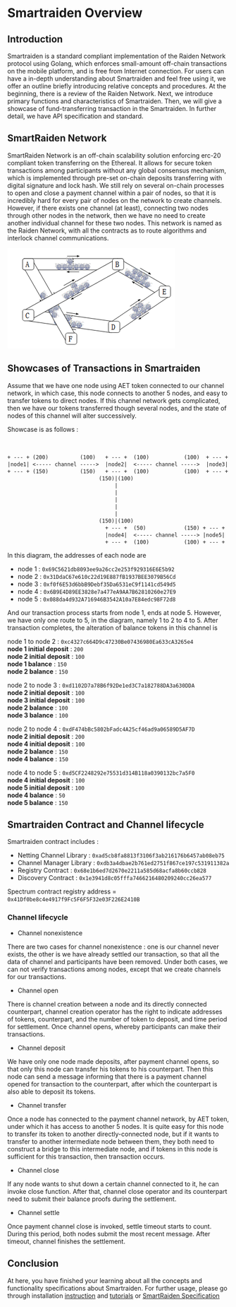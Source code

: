# Smartraiden Overview
## Introduction
Smartraiden is a standard compliant implementation of the Raiden Network protocol using Golang, which enforces small-amount off-chain transactions on the mobile platform, and is free from Internet connection. For users can have a in-depth understanding about Smartraiden and feel free using it, we offer an outline briefly introducing relative concepts and procedures. At the beginning, there is a review of the Raiden Network. Next, we introduce primary functions and characteristics of Smartraiden. Then, we will give a showcase of fund-transferring transaction in the Smartraiden. In further detail, we have API specification and standard.

## SmartRaiden Network
SmartRaiden Network is an off-chain scalability solution enforcing erc-20 compliant token transferring on the Ethereal. It allows for secure token transactions among participants without any global consensus mechanism, which is implemented through pre-set on-chain deposits transferring with digital signature and lock hash. We still rely on several on-chain processes to open and close a payment channel within a pair of nodes, so that it is incredibly hard for every pair of nodes on the network to create channels. However, if there exists one channel (at least), connecting two nodes through other nodes in the network, then we have no need to create another individual channel for these two nodes. This network is named as the Raiden Network, with all the contracts as to route algorithms and interlock channel communications. 

![](/docs/images/Smartraiden_network.png)

## Showcases of Transactions in Smartraiden
 Assume that we have one node using AET token connected to our channel network, in which case, this node connects to another 5 nodes, and easy to transfer tokens to direct nodes. If this channel network gets complicated, then we have our tokens transferred though several nodes, and the state of nodes of this channel will alter successively. 

Showcase is as follows :

```
                              

+ --- + (200)          (100)   + --- +  (100)           (100)  + --- +
|node1| <----- channel ----->  |node2|  <----- channel ----->  |node3|
+ --- + (150)          (150)   + --- +  (100)           (100)  + --- +
                             (150)|(100)
                                  |
                                  |
                                  |
                                  |
                                  |
                             (150)|(100)
                               + --- +  (50)            (150) + --- +
                               |node4|  <----- channel -----> |node5|
                               + --- +  (100)           (100) + --- +

```                               

In this diagram, the addresses of each node are

- node 1 : `0x69C5621db8093ee9a26cc2e253f929316E6E5b92`  
- node 2 : `0x31DdaC67e610c22d19E887fB1937BEE3079B56Cd ` 
- node 3 : `0xf0f6E53d6bbB9Debf35Da6531eC9f1141cd549d5 ` 
- node 4 : `0x6B9E4D89EE3828e7a477eA9AA7B62810260e27E9 ` 
- node 5 : `0x088da4d932A716946B3542A10a7E84edc98F72d8`

And our transaction process starts from node 1, ends at node 5. However, we have only one route to 5, in the diagram, namely 1 to 2 to 4 to 5. After transaction completes, the alteration of balance tokens in this channel is

node 1 to node 2 : `0xc4327c664D9c47230Be07436980Ea633cA3265e4`  
**node 1 initial deposit** : `200 `  
**node 2 initial deposit** : `100`  
**node 1 balance** : `150 `   
**node 2 balance** : `150`  

node 2 to node 3 : `0xd1102D7a78B6f92De1ed3C7a182788DA3a630DDA`  
**node 2 initial deposit** : `100`  
**node 3 initial deposit** : `100`  
**node 2 balance** : `100`    
**node 3 balance** : `100`

node 2 to node 4 : `0xdF474bBc5802bFadc4A25cf46ad9a06589D5AF7D`  
**node 2 initial deposit** : `200`  
**node 4 initial deposit** : `100`   
**node 2 balance** : `150`    
**node 4 balance** : `150`  

node 4 to node 5 : `0xd5CF2248292e75531d314B118a0390132bc7a5F0`  
**node 4 initial deposit** : `100`  
**node 5 initial deposit** : `100`  
**node 4 balance** : `50`  
**node 5 balance** : `150`  

## Smartraiden Contract and Channel lifecycle 
Smartraiden contract includes :   
- Netting Channel Library : `0xad5cb8fa8813f3106f3ab216176b6457ab08eb75`  
- Channel Manager Library : `0xdb3a4dbae2b761ed2751f867ce197c531911382a`  
- Registry Contract : `0x68e1b6ed7d2670e2211a585d68acfa8b60ccb828`  
- Discovery Contract : `0x1e3941d8c05fffa7466216480209240cc26ea577`

Spectrum contract registry address  = `0x41Df0be8c4e4917f9Fc5F6F5F32e03F226E2410B`

### Channel lifecycle
- Channel nonexistence 

There are two cases for channel nonexistence : one is our channel never exists, the other is we have already settled our transaction, so that all the data of channel and participants have been removed. Under both cases, we can not verify transactions among nodes, except that we create channels for our transactions.

- Channel open

There is channel creation between a node and its directly connected counterpart, channel creation operator has the right to indicate addresses of tokens, counterpart, and the number of token to deposit, and time period for settlement. Once channel opens, whereby participants can make their transactions.

- Channel deposit

We have only one node made deposits, after payment channel opens, so that only this node can transfer his tokens to his counterpart. Then this node can send a message informing that there is a payment channel opened for transaction to the counterpart, after which the counterpart is also able to deposit its tokens.

- Channel transfer

Once a node has connected to the payment channel network, by AET token, under which it has access to another 5 nodes. It is quite easy for this node to transfer its token to another directly-connected node, but if it wants to transfer to another intermediate node between them, they both need to construct a bridge to this intermediate node, and if tokens in this node is sufficient for this transaction, then transaction occurs.


- Channel close

If any node wants to shut down a certain channel connected to it, he can invoke close function. After that, channel close operator and its counterpart need to submit their balance proofs during the settlement. 

- Channel settle

Once payment channel close is invoked, settle timeout starts to count. During this period, both nodes submit the most recent message. After timeout, channel finishes the settlement.

## Conclusion 

At here, you have finished your learning about all the concepts and functionality specifications about Smartraiden. For further usage, please go through installation [instruction](https://github.com/SmartMeshFoundation/SmartRaiden/blob/master/docs/installation_guide.md) and [tutorials](https://github.com/SmartMeshFoundation/SmartRaiden/blob/master/docs/api_walkthrough.md) or [SmartRaiden Specification](https://github.com/SmartMeshFoundation/SmartRaiden/blob/master/docs/spec.md)




